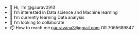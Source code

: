 - 👋 Hi, I’m @gaurav0910 
- 👀 I’m interested in Data science and Machine learning
- 🌱 I’m currently learning Data analysis
- 💞️ I’m looking to collaborate 
- 📫 How to reach me gauravana3@gmail.com OR 7065689847

<!---
gaurav0910/gaurav0910 is a ✨ special ✨ repository because its `README.md` (this file) appears on your GitHub profile.
You can click the Preview link to take a look at your changes.
--->
